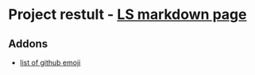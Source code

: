 
# Project restult - [LS markdown page](https://lukaszsarzynski.github.io/markdown-portfolio/)

## Addons
* [list of github emoji](https://gist.github.com/rxaviers/7360908)
